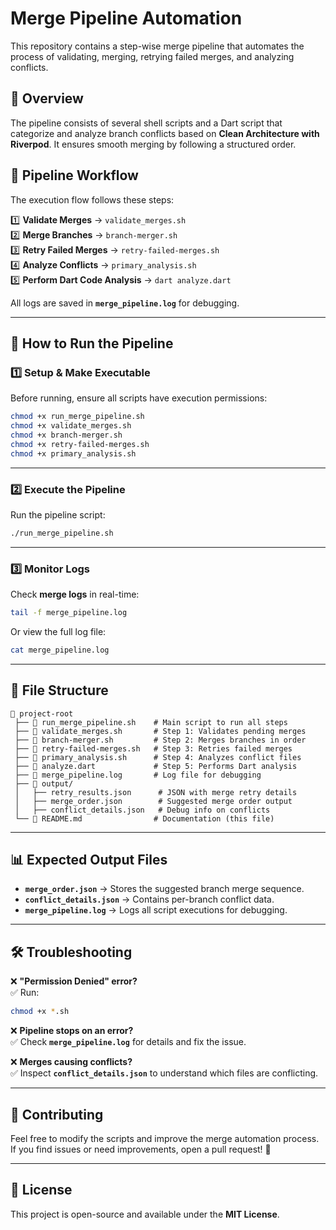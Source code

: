 

# Merge Pipeline Automation

This repository contains a step-wise merge pipeline that automates the process of validating, merging, retrying failed merges, and analyzing conflicts. 

## 📌 Overview

The pipeline consists of several shell scripts and a Dart script that categorize and analyze branch conflicts based on **Clean Architecture with Riverpod**. It ensures smooth merging by following a structured order.

## 🔧 Pipeline Workflow

The execution flow follows these steps:

1️⃣ **Validate Merges** → `validate_merges.sh`  
2️⃣ **Merge Branches** → `branch-merger.sh`  
3️⃣ **Retry Failed Merges** → `retry-failed-merges.sh`  
4️⃣ **Analyze Conflicts** → `primary_analysis.sh`  
5️⃣ **Perform Dart Code Analysis** → `dart analyze.dart`  

All logs are saved in **`merge_pipeline.log`** for debugging.

---

## 🚀 How to Run the Pipeline

### **1️⃣ Setup & Make Executable**
Before running, ensure all scripts have execution permissions:

```sh
chmod +x run_merge_pipeline.sh
chmod +x validate_merges.sh
chmod +x branch-merger.sh
chmod +x retry-failed-merges.sh
chmod +x primary_analysis.sh
```

---

### **2️⃣ Execute the Pipeline**
Run the pipeline script:

```sh
./run_merge_pipeline.sh
```

---

### **3️⃣ Monitor Logs**
Check **merge logs** in real-time:

```sh
tail -f merge_pipeline.log
```

Or view the full log file:

```sh
cat merge_pipeline.log
```

---

## 📂 File Structure

```
📂 project-root
 ├── 📄 run_merge_pipeline.sh    # Main script to run all steps
 ├── 📄 validate_merges.sh       # Step 1: Validates pending merges
 ├── 📄 branch-merger.sh         # Step 2: Merges branches in order
 ├── 📄 retry-failed-merges.sh   # Step 3: Retries failed merges
 ├── 📄 primary_analysis.sh      # Step 4: Analyzes conflict files
 ├── 📄 analyze.dart             # Step 5: Performs Dart analysis
 ├── 📄 merge_pipeline.log       # Log file for debugging
 ├── 📂 output/
 │   ├── retry_results.json      # JSON with merge retry details
 │   ├── merge_order.json        # Suggested merge order output
 │   ├── conflict_details.json   # Debug info on conflicts
 └── 📄 README.md                # Documentation (this file)
```

---

## 📊 Expected Output Files

- **`merge_order.json`** → Stores the suggested branch merge sequence.
- **`conflict_details.json`** → Contains per-branch conflict data.
- **`merge_pipeline.log`** → Logs all script executions for debugging.

---

## 🛠️ Troubleshooting

❌ **"Permission Denied" error?**  
✅ Run:  
```sh
chmod +x *.sh
```

❌ **Pipeline stops on an error?**  
✅ Check **`merge_pipeline.log`** for details and fix the issue.

❌ **Merges causing conflicts?**  
✅ Inspect **`conflict_details.json`** to understand which files are conflicting.

---

## 📢 Contributing

Feel free to modify the scripts and improve the merge automation process. If you find issues or need improvements, open a pull request! 🚀

---

## 📄 License

This project is open-source and available under the **MIT License**.

